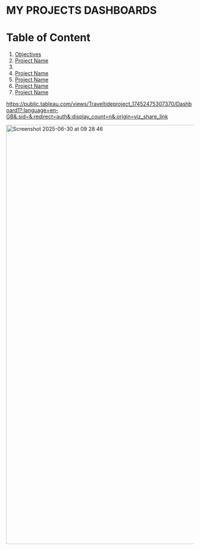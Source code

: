 # MY PROJECTS DASHBOARDS

#  Table of Content

1. [Objectives](#objectives)
2. [Project Name](#traveltide_analysis)
3. 
4. [Project Name](#sportify_analysis)
5. [Project Name](#marketflash_analysis)
6. [Project Name](#unicorn_analysis)
7. [Project Name](#bruce_springsteen_analysis)

https://public.tableau.com/views/Traveltideproject_17452475307370/Dashboard1?:language=en-GB&:sid=&:redirect=auth&:display_count=n&:origin=viz_share_link

<img width="1123" alt="Screenshot 2025-06-30 at 09 28 46" src="https://github.com/user-attachments/assets/0ca22f0d-a7d0-4773-ab8f-a5a30a195495" />
